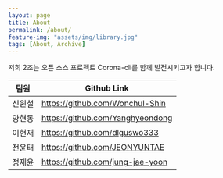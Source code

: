 ```yaml
---
layout: page
title: About
permalink: /about/
feature-img: "assets/img/library.jpg"
tags: [About, Archive]
---
```


저희 2조는 오픈 소스 프로젝트 Corona-cli를 함께 발전시키고자 합니다.  

팀원  | Github Link
------------- | -------------
신원철 | <https://github.com/Wonchul-Shin>
양현동 | <https://github.com/Yanghyeondong>
이현재 | <https://github.com/dlguswo333>
전윤태 | <https://github.com/JEONYUNTAE>
정재윤  | <https://github.com/jung-jae-yoon>
